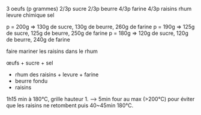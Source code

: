 3 oeufs (p grammes)
2/3p sucre
2/3p beurre
4/3p farine
4/3p raisins
rhum
levure chimique
sel

p = 200g => 130g de sucre, 130g de beurre, 260g de farine
p = 190g => 125g de sucre, 125g de beurre, 250g de farine
p = 180g => 120g de sucre, 120g de beurre, 240g de farine

faire mariner les raisins dans le rhum

œufs + sucre + sel
+ rhum des raisins + levure + farine
+ beurre fondu
+ raisins

1h15 min à 180°C, grille hauteur 1.
--> 5min four au max (>200°C) pour éviter que les raisins ne retombent puis 40~45min 180°C.

